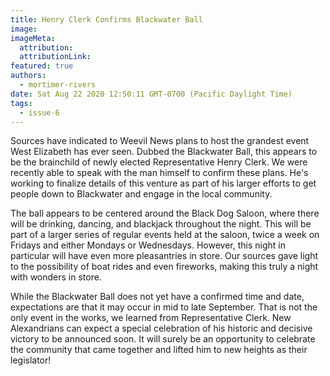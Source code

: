 ```yaml
---
title: Henry Clerk Confirms Blackwater Ball
image:
imageMeta:
  attribution:
  attributionLink:
featured: true
authors: 
  - mortimer-rivers
date: Sat Aug 22 2020 12:50:11 GMT-0700 (Pacific Daylight Time)
tags:
  - issue-6
---
```


Sources have indicated to Weevil News plans to host the grandest event West Elizabeth has ever seen. 
Dubbed the Blackwater Ball, this appears to be the brainchild of newly elected Representative Henry 
Clerk. We were recently able to speak with the man himself to confirm these plans. He's working to 
finalize details of this venture as part of his larger efforts to get people down to Blackwater and 
engage in the local community.

The ball appears to be centered around the Black Dog Saloon, where there will be drinking, dancing, 
and blackjack throughout the night. This will be part of a larger series of regular events held at 
the saloon, twice a week on Fridays and either Mondays or Wednesdays. However, this night in 
particular will have even more pleasantries in store. Our sources gave light to the possibility of 
boat rides and even fireworks, making this truly a night with wonders in store.

While the Blackwater Ball does not yet have a confirmed time and date, expectations are that it may 
occur in mid to late September. That is not the only event in the works, we learned from 
Representative Clerk. New Alexandrians can expect a special celebration of his historic and decisive 
victory to be announced soon. It will surely be an opportunity to celebrate the community that came 
together and lifted him to new heights as their legislator!
